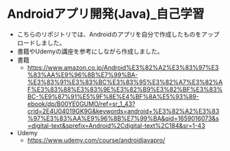 # Androidアプリ開発(Java)_自己学習
* こちらのリポジトリでは、Androidのアプリを自分で作成したものをアップロードしました。
* 書籍やUdemyの講座を参考にしながら作成しました。
* 書籍
  * https://www.amazon.co.jp/Android%E3%82%A2%E3%83%97%E3%83%AA%E9%96%8B%E7%99%BA-%E3%83%91%E3%83%BC%E3%83%95%E3%82%A7%E3%82%AF%E3%83%88%E3%83%9E%E3%82%B9%E3%82%BF%E3%83%BC-%E9%87%91%E5%9F%8E%E4%BF%8A%E5%93%89-ebook/dp/B00YE0GUMO/ref=sr_1_43?crid=2E4U04019GK9G&keywords=android+%E3%82%A2%E3%83%97%E3%83%AA%E9%96%8B%E7%99%BA&qid=1659016073&s=digital-text&sprefix=Android%2Cdigital-text%2C184&sr=1-43
* Udemy
  * https://www.udemy.com/course/androidjavapro/
